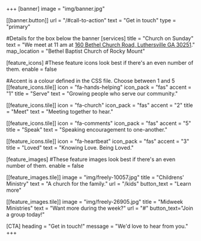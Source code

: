 +++
[banner]
  image = "img/banner.jpg"

  [[banner.button]]
      url = "/#call-to-action"
      text = "Get in touch"
      type = "primary"

#Details for the box below the banner
[services]
  title = "Church on Sunday"
  text = "We meet at 11 am at [160 Bethel Church Road, Luthersville GA 30251](https://www.openstreetmap.org/#map=18/33.17182/-84.68219)."
  map_location = "Bethel Baptist Church of Rocky Mount"

[feature_icons]
  #These feature icons look best if there's an even number of them.
  enable = false

  #Accent is a colour defined in the CSS file. Choose between 1 and 5
  [[feature_icons.tile]]
    icon = "fa-hands-helping"
    icon_pack = "fas"
    accent = "1"
    title = "Serve"
    text = "Growing people who serve our community."

  [[feature_icons.tile]]
    icon = "fa-church"
    icon_pack = "fas"
    accent = "2"
    title = "Meet"
    text = "Meeting together to hear."

  [[feature_icons.tile]]
    icon = "fa-comments"
    icon_pack = "fas"
    accent = "5"
    title = "Speak"
    text = "Speaking encouragement to one-another."

  [[feature_icons.tile]]
    icon = "fa-heartbeat"
    icon_pack = "fas"
    accent = "3"
    title = "Loved"
    text = "Knowing Love. Being Loved."

[feature_images]
#These feature images look best if there's an even number of them.
  enable = false

  [[feature_images.tile]]
    image = "img/freely-10057.jpg"
    title = "Childrens' Ministry"
    text = "A church for the family."
    url = "/kids"
    button_text = "Learn more"

  [[feature_images.tile]]
    image = "img/freely-26905.jpg"
    title = "Midweek Ministries"
    text = "Want more during the week?"
    url = "#"
    button_text="Join a group today!"

[CTA]
  heading = "Get in touch!"
  message = "We'd love to hear from you."
+++
